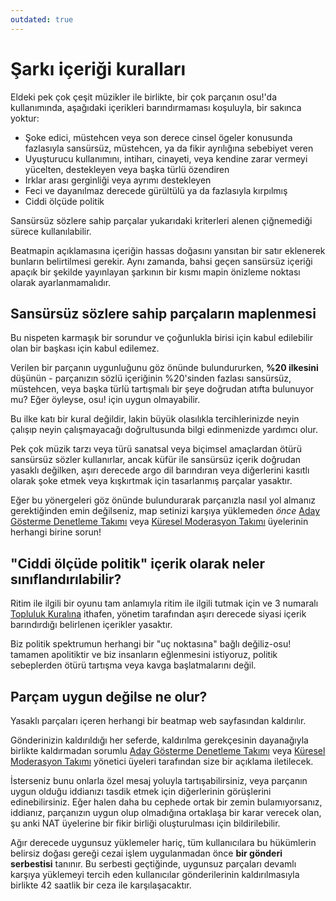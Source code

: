 ```yaml
---
outdated: true
---
```


# Şarkı içeriği kuralları

Eldeki pek çok çeşit müzikler ile birlikte, bir çok parçanın osu!'da kullanımında, aşağıdaki içerikleri barındırmaması koşuluyla, bir sakınca yoktur:

- Şoke edici, müstehcen veya son derece cinsel ögeler konusunda fazlasıyla sansürsüz, müstehcen, ya da fikir ayrılığına sebebiyet veren
- Uyuşturucu kullanımını, intiharı, cinayeti, veya kendine zarar vermeyi yücelten, destekleyen veya başka türlü özendiren
- Irklar arası gerginliği veya ayrımı destekleyen
- Feci ve dayanılmaz derecede gürültülü ya da fazlasıyla kırpılmış
- Ciddi ölçüde politik

Sansürsüz sözlere sahip parçalar yukarıdaki kriterleri alenen çiğnemediği sürece kullanılabilir.

Beatmapin açıklamasına içeriğin hassas doğasını yansıtan bir satır eklenerek bunların belirtilmesi gerekir. Aynı zamanda, bahsi geçen sansürsüz içeriği apaçık bir şekilde yayınlayan şarkının bir kısmı mapin önizleme noktası olarak ayarlanmamalıdır.

## Sansürsüz sözlere sahip parçaların maplenmesi

Bu nispeten karmaşık bir sorundur ve çoğunlukla birisi için kabul edilebilir olan bir başkası için kabul edilemez.

Verilen bir parçanın uygunluğunu göz önünde bulundururken, **%20 ilkesini** düşünün - parçanızın sözlü içeriğinin %20'sinden fazlası sansürsüz, müstehcen, veya başka türlü tartışmalı bir şeye doğrudan atıfta bulunuyor mu? Eğer öyleyse, osu! için uygun olmayabilir.

Bu ilke katı bir kural değildir, lakin büyük olasılıkla tercihlerinizde neyin çalışıp neyin çalışmayacağı doğrultusunda bilgi edinmenizde yardımcı olur.

Pek çok müzik tarzı veya türü sanatsal veya biçimsel amaçlardan ötürü sansürsüz sözler kullanırlar, ancak küfür ile sansürsüz içerik doğrudan yasaklı değilken, aşırı derecede argo dil barındıran veya diğerlerini kasıtlı olarak şoke etmek veya kışkırtmak için tasarlanmış parçalar yasaktır.

Eğer bu yönergeleri göz önünde bulundurarak parçanızla nasıl yol almanız gerektiğinden emin değilseniz, map setinizi karşıya yüklemeden *önce* [Aday Gösterme Denetleme Takımı](/wiki/People/The_Team/Nomination_Assessment_Team) veya [Küresel Moderasyon Takımı](/wiki/People/The_Team/Global_Moderation_Team) üyelerinin herhangi birine sorun!

## "Ciddi ölçüde politik" içerik olarak neler sınıflandırılabilir?

Ritim ile ilgili bir oyunu tam anlamıyla ritim ile ilgili tutmak için ve 3 numaralı [Topluluk Kuralına](/wiki/Rules#topluluk-kuralları) ithafen, yönetim tarafından aşırı derecede siyasi içerik barındırdığı belirlenen içerikler yasaktır.

Biz politik spektrumun herhangi bir "uç noktasına" bağlı değiliz-osu! tamamen apolitiktir ve biz insanların eğlenmesini istiyoruz, politik sebeplerden ötürü tartışma veya kavga başlatmalarını değil.

## Parçam uygun değilse ne olur?

Yasaklı parçaları içeren herhangi bir beatmap web sayfasından kaldırılır.

Gönderinizin kaldırıldığı her seferde, kaldırılma gerekçesinin dayanağıyla birlikte kaldırmadan sorumlu [Aday Gösterme Denetleme Takımı](/wiki/People/The_Team/Nomination_Assessment_Team) veya [Küresel Moderasyon Takımı](/wiki/People/The_Team/Global_Moderation_Team) yönetici üyeleri tarafından size bir açıklama iletilecek.

İsterseniz bunu onlarla özel mesaj yoluyla tartışabilirsiniz, veya parçanın uygun olduğu iddianızı tasdik etmek için diğerlerinin görüşlerini edinebilirsiniz. Eğer halen daha bu cephede ortak bir zemin bulamıyorsanız, iddianız, parçanızın uygun olup olmadığına ortaklaşa bir karar verecek olan, şu anki NAT üyelerine bir fikir birliği oluşturulması için bildirilebilir.

Ağır derecede uygunsuz yüklemeler hariç, tüm kullanıcılara bu hükümlerin belirsiz doğası gereği cezai işlem uygulanmadan önce **bir gönderi serbestisi** tanınır. Bu serbesti geçtiğinde, uygunsuz parçaları devamlı karşıya yüklemeyi tercih eden kullanıcılar gönderilerinin kaldırılmasıyla birlikte 42 saatlik bir ceza ile karşılaşacaktır.
